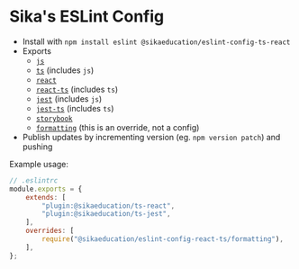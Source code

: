 # Sika's ESLint Config

* Install with `npm install eslint @sikaeducation/eslint-config-ts-react`
* Exports
	* [`js`](./lib/js.overrides.js)
	* [`ts`](./lib/ts.overrides.js) (includes `js`)
	* [`react`](./lib/react.overrides.js)
	* [`react-ts`](./lib/react.ts.overrides.js) (includes `ts`)
	* [`jest`](./lib/jest.overrides.js) (includes `js`)
	* [`jest-ts`](./lib/jest.ts.overrides.js) (includes `ts`)
	* [`storybook`](./lib/storybook.overrides.js)
	* [`formatting`](./lib/formatting.overrides.js) (this is an override, not a config)
* Publish updates by incrementing version (eg. `npm version patch`) and pushing

Example usage:

```js
// .eslintrc
module.exports = {
	extends: [
		"plugin:@sikaeducation/ts-react",
		"plugin:@sikaeducation/ts-jest",
	],
	overrides: [
		require("@sikaeducation/eslint-config-react-ts/formatting"),
	],
};
```

